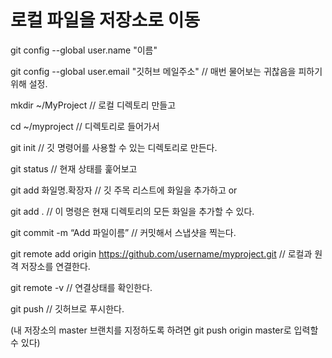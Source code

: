 # 로컬 파일을 저장소로 이동

git config --global user.name "이름"

git config --global user.email "깃허브 메일주소" // 매번 물어보는 귀찮음을 피하기 위해 설정.

mkdir ~/MyProject   // 로컬 디렉토리 만들고

cd ~/myproject      // 디렉토리로 들어가서

git init            // 깃 명령어를 사용할 수 있는 디렉토리로 만든다.

git status          // 현재 상태를 훑어보고

git add 화일명.확장자  // 깃 주목 리스트에 화일을 추가하고 or

git add .           // 이 명령은 현재 디렉토리의 모든 화일을 추가할 수 있다.

git commit -m “Add 파일이름” // 커밋해서 스냅샷을 찍는다.

git remote add origin https://github.com/username/myproject.git // 로컬과 원격 저장소를 연결한다.

git remote -v // 연결상태를 확인한다.

git push // 깃허브로 푸시한다.

(내 저장소의 master 브랜치를 지정하도록 하려면 git push origin master로 입력할 수 있다)
